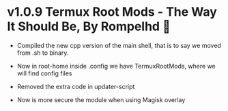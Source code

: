 # v1.0.9 Termux Root Mods - The Way It Should Be, By Rompelhd 🥵

- Compiled the new cpp version of the main shell, that is to say we moved from .sh to binary.

- Now in root-home inside .config we have TermuxRootMods, where we will find config files

- Removed the extra code in updater-script

- Now is more secure the module when using Magisk overlay
